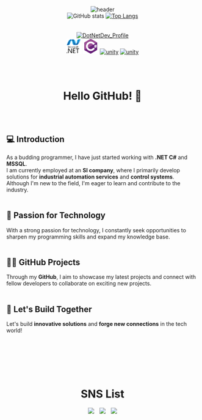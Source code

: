 <div align=center>

![header](https://capsule-render.vercel.app/api?type=waving&color=timeGradient&theme=merko&height=220&section=header&text=Welcome!&desc=This&nbsp;is&nbsp;jiraiman's&nbsp;Git&nbspProfile&fontSize=85&animation=fadeIn&fontAlignY=35&descAlignY=54&descAlign=61)
<br>
![GitHub stats](https://github-readme-stats.vercel.app/api?username=Leeinpyo&show_icons=true&theme=merko&hide_title=true)
[![Top Langs](https://github-readme-stats.vercel.app/api/top-langs/?username=Leeinpyo&layout=compact&theme=merko&hide=tex)](https://github.com/anuraghazra/github-readme-stats)
<br>
<br>
<br>
[![DotNetDev_Profile](https://profile.dotnetdev-badge.kr/api/v1/badge/medium?id=Lee_0412&theme=Dotnet)](https://forum.dotnetdev.kr/u/lee_0412/summary)
<br>
<a href="https://dotnet.microsoft.com/" target="_blank" rel="noreferrer"><img src="https://raw.githubusercontent.com/devicons/devicon/master/icons/dot-net/dot-net-original-wordmark.svg" alt="dotnet" width="40" height="40"/></a>
<a href="https://www.w3schools.com/cs/" target="_blank" rel="noreferrer"><img src="https://raw.githubusercontent.com/devicons/devicon/master/icons/csharp/csharp-original.svg" alt="csharp" width="40" height="40"/></a>
<a href="https://www.php.net/" target="_blank" rel="noreferrer"> <img src="https://cdn.jsdelivr.net/gh/devicons/devicon/icons/php/php-original.svg" alt="unity" width="40" height="40"/></a>
<a href="https://unity.com/" target="_blank" rel="noreferrer"> <img src="https://cdn.jsdelivr.net/gh/devicons/devicon/icons/unity/unity-original.svg" alt="unity" width="40" height="40"/></a>
<br>
<br>
<br>
<br>
# Hello GitHub! 👋
 
</div>
<br>
<br>
 
## 💻 Introduction

As a budding programmer, I have just started working with <strong>.NET C#</strong> and <strong>MSSQL</strong>. 
<br>I am currently employed at an <strong>SI company</strong>, where I primarily develop solutions for <strong>industrial automation services</strong> and <strong>control systems</strong>. 
<br>Although I'm new to the field, I'm eager to learn and contribute to the industry.
<br>
<br>
 
## 🚀 Passion for Technology
 
With a strong passion for technology, I constantly seek opportunities to sharpen my programming skills and expand my knowledge base.
<br>
<br>
 
## 👨‍💻 GitHub Projects
 
Through my <strong>GitHub</strong>, I aim to showcase my latest projects and connect with fellow developers to collaborate on exciting new projects.
<br>
<br>
 
## 🤝 Let's Build Together
 
Let's build <strong>innovative solutions</strong> and <strong>forge new connections</strong> in the tech world!
<br>
<br>
<br>
<br>
<br>
<br>
<br>
<div align=center>
 
# SNS List
 
<a href="https://open.kakao.com/o/s4arGX5e" target="_blank"><img src="https://img.shields.io/badge/KakaoTalk-FFCD00?style=flat-square&logo=KakaoTalk&logoColor=white"/></a>　<a href="https://www.facebook.com/INn0CenTBluE/" target="_blank"><img src="https://img.shields.io/badge/Facebook-1877F2?style=flat-square&logo=Facebook&logoColor=white"/></a>　<a href="https://www.jiraiman.com/" target="_blank"><img src="https://img.shields.io/badge/Blogger-FF5722?style=flat-square&logo=Blogger&logoColor=white"/></a>
<br>
<br>
<br>
<br>
<br>
<br>
 </div>

